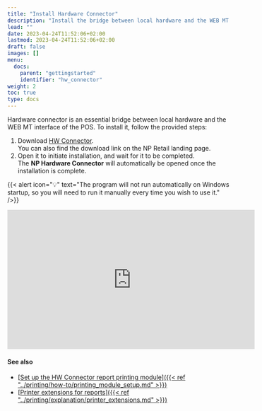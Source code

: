 ```yaml
---
title: "Install Hardware Connector"
description: "Install the bridge between local hardware and the WEB MT interface of the POS."
lead: ""
date: 2023-04-24T11:52:06+02:00
lastmod: 2023-04-24T11:52:06+02:00
draft: false
images: []
menu:
  docs:
    parent: "gettingstarted"
    identifier: "hw_connector"
weight: 2
toc: true
type: docs
---
```


Hardware connector is an essential bridge between local hardware and the WEB MT interface of the POS. To install it, follow the provided steps:

1. Download [<ins>HW Connector<ins>](https://nphardwareconnector.blob.core.windows.net/production/Setup.exe).     
   You can also find the download link on the NP Retail landing page.
2. Open it to initiate installation, and wait for it to be completed.     
   The **NP Hardware Connector** will automatically be opened once the installation is complete.

{{< alert icon="💡" text="The program will not run automatically on Windows startup, so you will need to run it manually every time you wish to use it." />}}

<iframe width="560" height="315" src="https://www.youtube.com/embed/oJW4ECnU10g?si=lGmZNIGzERzcELj-" title="YouTube video player" frameborder="0" allow="accelerometer; autoplay; clipboard-write; encrypted-media; gyroscope; picture-in-picture; web-share" allowfullscreen></iframe>

#### See also

- [<ins>Set up the HW Connector report printing module<ins>]({{< ref "../printing/how-to/printing_module_setup.md" >}})
- [<ins>Printer extensions for reports<ins>]({{< ref "../printing/explanation/printer_extensions.md" >}})